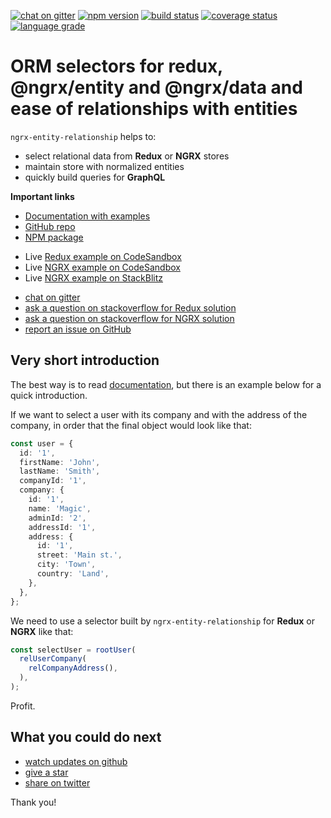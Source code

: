 [![chat on gitter](https://img.shields.io/gitter/room/satanTime/ngrx-entity-relationship)](https://gitter.im/ngrx-entity-relationship/community)
[![npm version](https://img.shields.io/npm/v/ngrx-entity-relationship)](https://www.npmjs.com/package/ng-mocks)
[![build status](https://circleci.com/gh/satanTime/ngrx-entity-relationship.svg?style=shield)](https://app.circleci.com/pipelines/github/satanTime/ngrx-entity-relationship)
[![coverage status](https://img.shields.io/coveralls/github/satanTime/ngrx-entity-relationship/master)](https://coveralls.io/github/satanTime/ngrx-entity-relationship?branch=master)
[![language grade](https://img.shields.io/lgtm/grade/javascript/g/satanTime/ngrx-entity-relationship)](https://lgtm.com/projects/g/satanTime/ngrx-entity-relationship/context:javascript)

# ORM selectors for redux, @ngrx/entity and @ngrx/data and ease of relationships with entities

`ngrx-entity-relationship` helps to:

- select relational data from **Redux** or **NGRX** stores
- maintain store with normalized entities
- quickly build queries for **GraphQL**

**Important links**

- [Documentation with examples](https://ngrx-entity-relationship.sudo.eu)
- [GitHub repo](https://github.com/satanTime/ngrx-entity-relationship)
- [NPM package](https://www.npmjs.com/package/ngrx-entity-relationship)

* Live [Redux example on CodeSandbox](https://codesandbox.io/s/github/satanTime/ngrx-entity-relationship-react?file=/src/MyComponent.tsx)
* Live [NGRX example on CodeSandbox](https://codesandbox.io/s/github/satanTime/ngrx-entity-relationship-angular?file=/src/app/app.component.ts)
* Live [NGRX example on StackBlitz](https://stackblitz.com/github/satanTime/ngrx-entity-relationship-angular?file=src/app/app.component.ts)

- [chat on gitter](https://gitter.im/ngrx-entity-relationship/community)
- [ask a question on stackoverflow for Redux solution](https://stackoverflow.com/questions/ask?tags=ngrx-entity-relationship%20ngrx%20angular)
- [ask a question on stackoverflow for NGRX solution](https://stackoverflow.com/questions/ask?tags=ngrx-entity-relationship%20redux%20reactjs)
- [report an issue on GitHub](https://github.com/satanTime/ngrx-entity-relationship/issues/new)

## Very short introduction

The best way is to read [documentation](https://ngrx-entity-relationship.sudo.eu),
but there is an example below for a quick introduction.

If we want to select a user with its company and with the address of the company,
in order that the final object would look like that:

```ts
const user = {
  id: '1',
  firstName: 'John',
  lastName: 'Smith',
  companyId: '1',
  company: {
    id: '1',
    name: 'Magic',
    adminId: '2',
    addressId: '1',
    address: {
      id: '1',
      street: 'Main st.',
      city: 'Town',
      country: 'Land',
    },
  },
};
```

We need to use a selector built by `ngrx-entity-relationship` for **Redux** or **NGRX** like that:

```ts
const selectUser = rootUser(
  relUserCompany(
    relCompanyAddress(),
  ),
);
```

Profit.

## What you could do next

- [watch updates on github](https://github.com/satanTime/ngrx-entity-relationship)
- [give a star](https://github.com/satanTime/ngrx-entity-relationship)
- [share on twitter](https://twitter.com/intent/tweet?text=Check+ngrx-entity-relationship+package&url=https%3A%2F%2Fgithub.com%2FsatanTime%2Fngrx-entity-relationship)

Thank you!
